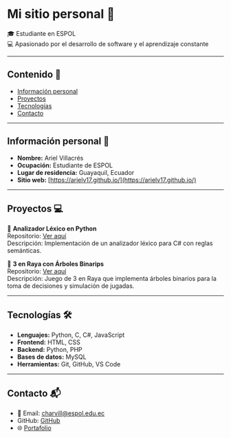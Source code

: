 # Mi sitio personal 📝

🎓 Estudiante en ESPOL  
💻 Apasionado por el desarrollo de software y el aprendizaje constante

---

## Contenido 📑
- [Información personal](#información-personal-👤)
- [Proyectos](#proyectos-💻)
- [Tecnologías](#tecnologías-🛠️)
- [Contacto](#contacto-📬)

---

## Información personal 👤
- **Nombre:** Ariel Villacrés  
- **Ocupación:** Estudiante de ESPOL  
- **Lugar de residencia:** Guayaquil, Ecuador  
- **Sitio web:** [https://arielv17.github.io/](https://arielv17.github.io/)  

---

## Proyectos 💻
🔹 **Analizador Léxico en Python**  
Repositorio: [Ver aquí](https://github.com/lacedeno11/LP-Proyecto-CSharp.git)  
Descripción: Implementación de un analizador léxico para C# con reglas semánticas.  

🔹 **3 en Raya con Árboles Binarips**  
Repositorio: [Ver aquí](https://github.com/johaodorado/Proyecto-ED.git)  
Descripción: Juego de 3 en Raya que implementa árboles binarios para la toma de decisiones y simulación de jugadas.

---

## Tecnologías 🛠️
- **Lenguajes:** Python, C, C#, JavaScript  
- **Frontend:** HTML, CSS  
- **Backend:** Python, PHP  
- **Bases de datos:** MySQL 
- **Herramientas:** Git, GitHub, VS Code  

---

## Contacto 📬
- 📧 Email: charvill@espol.edu.ec  
- GitHub: [GitHub](ArielV17)  
- 🌐 [Portafolio](https://arielv17.github.io/)
